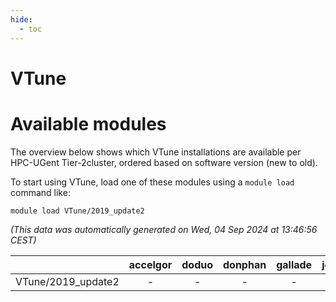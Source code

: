 ```yaml
---
hide:
  - toc
---
```


VTune
=====

# Available modules


The overview below shows which VTune installations are available per HPC-UGent Tier-2cluster, ordered based on software version (new to old).

To start using VTune, load one of these modules using a `module load` command like:

```shell
module load VTune/2019_update2
```

*(This data was automatically generated on Wed, 04 Sep 2024 at 13:46:56 CEST)*  

| |accelgor|doduo|donphan|gallade|joltik|shinx|skitty|
| :---: | :---: | :---: | :---: | :---: | :---: | :---: | :---: |
|VTune/2019_update2|-|-|-|-|-|-|x|
